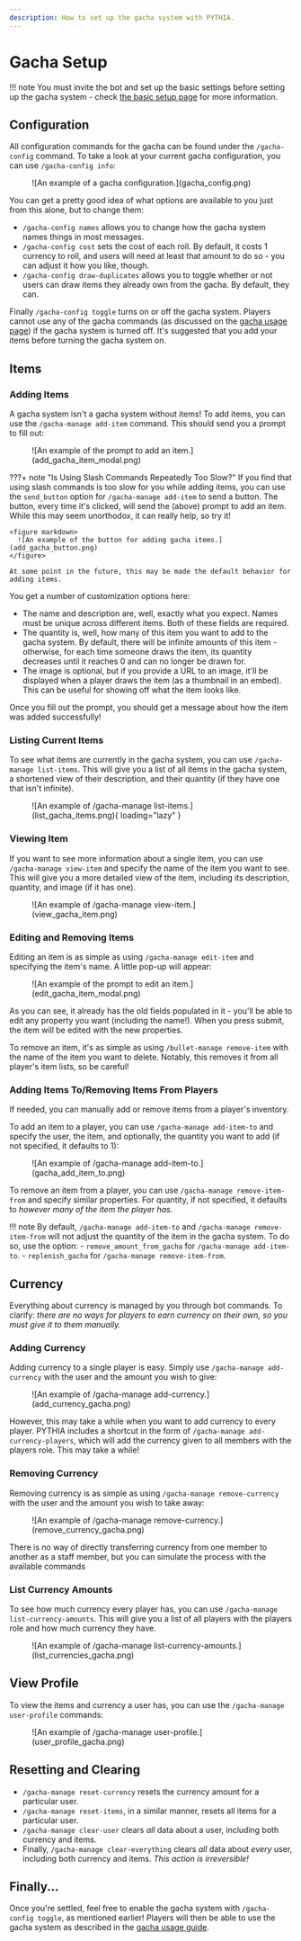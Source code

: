 ```yaml
---
description: How to set up the gacha system with PYTHIA.
---
```


# Gacha Setup

!!! note
    You must invite the bot and set up the basic settings before setting up the gacha system - check [the basic setup page](basic_setup.md) for more information.

## Configuration

All configuration commands for the gacha can be found under the `/gacha-config` command. To take a look at your current gacha configuration, you can use `/gacha-config info`:

<figure markdown>
  ![An example of a gacha configuration.](gacha_config.png)
</figure>

You can get a pretty good idea of what options are available to you just from this alone, but to change them:
- `/gacha-config names` allows you to change how the gacha system names things in most messages.
- `/gacha-config cost` sets the cost of each roll. By default, it costs 1 currency to roll, and users will need at least that amount to do so - you can adjust it how you like, though.
- `/gacha-config draw-duplicates` allows you to toggle whether or not users can draw items they already own from the gacha. By default, they can.

Finally `/gacha-config toggle` turns on or off the gacha system. Players cannot use any of the gacha commands (as discussed on the [gacha usage page](gacha.md)) if the gacha system is turned off. It's suggested that you add your items before turning the gacha system on.

## Items

### Adding Items

A gacha system isn't a gacha system without items! To add items, you can use the `/gacha-manage add-item` command. This should send you a prompt to fill out:

<figure markdown>
  ![An example of the prompt to add an item.](add_gacha_item_modal.png)
</figure>

???+ note "Is Using Slash Commands Repeatedly Too Slow?"
    If you find that using slash commands is too slow for you while adding items, you can use the `send_button` option for `/gacha-manage add-item` to send a button. The button, every time it's clicked, will send the (above) prompt to add an item. While this may seem unorthodox, it can really help, so try it!

    <figure markdown>
      ![An example of the button for adding gacha items.](add_gacha_button.png)
    </figure>

    At some point in the future, this may be made the default behavior for adding items.

You get a number of customization options here:
- The name and description are, well, exactly what you expect. Names must be unique across different items. Both of these fields are required.
- The quantity is, well, how many of this item you want to add to the gacha system. By default, there will be infinite amounts of this item - otherwise, for each time someone draws the item, its quantity decreases until it reaches 0 and can no longer be drawn for.
- The image is optional, but if you provide a URL to an image, it'll be displayed when a player draws the item (as a thumbnail in an embed). This can be useful for showing off what the item looks like.

Once you fill out the prompt, you should get a message about how the item was added successfully!

### Listing Current Items

To see what items are currently in the gacha system, you can use `/gacha-manage list-items`. This will give you a list of all items in the gacha system, a shortened view of their description, and their quantity (if they have one that isn't infinite).

<figure markdown>
  ![An example of /gacha-manage list-items.](list_gacha_items.png){ loading="lazy" }
</figure>

### Viewing Item

If you want to see more information about a single item, you can use `/gacha-manage view-item` and specify the name of the item you want to see. This will give you a more detailed view of the item, including its description, quantity, and image (if it has one).

<figure markdown>
  ![An example of /gacha-manage view-item.](view_gacha_item.png)
</figure>

### Editing and Removing Items

Editing an item is as simple as using `/gacha-manage edit-item` and specifying the item's name. A little pop-up will appear:

<figure markdown>
  ![An example of the prompt to edit an item.](edit_gacha_item_modal.png)
</figure>

As you can see, it already has the old fields populated in it - you'll be able to edit any property you want (including the name!). When you press submit, the item will be edited with the new properties.

To remove an item, it's as simple as using `/bullet-manage remove-item` with the name of the item you want to delete. Notably, this removes it from all player's item lists, so be careful!

### Adding Items To/Removing Items From Players

If needed, you can manually add or remove items from a player's inventory.

To add an item to a player, you can use `/gacha-manage add-item-to` and specify the user, the item, and optionally, the quantity you want to add (if not specified, it defaults to 1):

<figure markdown>
  ![An example of /gacha-manage add-item-to.](gacha_add_item_to.png)
</figure>

To remove an item from a player, you can use `/gacha-manage remove-item-from` and specify similar properties. For quantity, if not specified, it defaults to *however many of the item the player has*.

!!! note
    By default, `/gacha-manage add-item-to` and `/gacha-manage remove-item-from` will not adjust the quantity of the item in the gacha system. To do so, use the option:
    - `remove_amount_from_gacha` for `/gacha-manage add-item-to`.
    - `replenish_gacha` for `/gacha-manage remove-item-from`.

## Currency

Everything about currency is managed by you through bot commands. To clarify: *there are no ways for players to earn currency on their own, so you must give it to them manually.*

### Adding Currency

Adding currency to a single player is easy. Simply use `/gacha-manage add-currency` with the user and the amount you wish to give:

<figure markdown>
  ![An example of /gacha-manage add-currency.](add_currency_gacha.png)
</figure>

However, this may take a while when you want to add currency to every player. PYTHIA includes a shortcut in the form of `/gacha-manage add-currency-players`, which will add the currency given to all members with the players role. This may take a while!

### Removing Currency

Removing currency is as simple as using `/gacha-manage remove-currency` with the user and the amount you wish to take away:

<figure markdown>
  ![An example of /gacha-manage remove-currency.](remove_currency_gacha.png)
</figure>

There is no way of directly transferring currency from one member to another as a staff member, but you can simulate the process with the available commands

### List Currency Amounts

To see how much currency every player has, you can use `/gacha-manage list-currency-amounts`. This will give you a list of all players with the players role and how much currency they have.

<figure markdown>
  ![An example of /gacha-manage list-currency-amounts.](list_currencies_gacha.png)
</figure>

## View Profile

To view the items and currency a user has, you can use the `/gacha-manage user-profile` commands:

<figure markdown>
  ![An example of /gacha-manage user-profile.](user_profile_gacha.png)
</figure>

## Resetting and Clearing

- `/gacha-manage reset-currency` resets the currency amount for a particular user.
- `/gacha-manage reset-items`, in a similar manner, resets all items for a particular user.
- `/gacha-manage clear-user` clears *all* data about a user, including both currency and items.
- Finally, `/gacha-manage clear-everything` clears *all* data about *every* user, including both currency and items. _This action is irreversible!_

## Finally...

Once you're settled, feel free to enable the gacha system with `/gacha-config toggle`, as mentioned earlier! Players will then be able to use the gacha system as described in the [gacha usage guide](gacha.md).